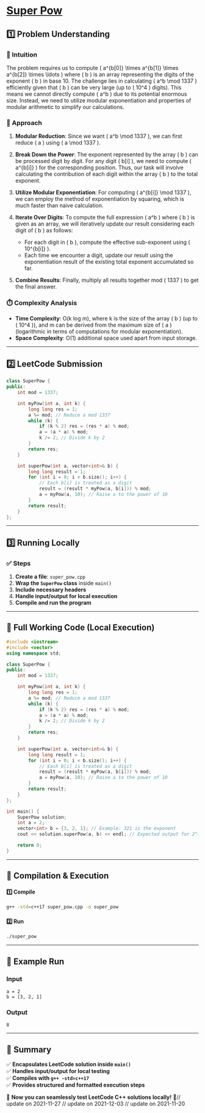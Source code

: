 # **[Super Pow](https://leetcode.com/problems/super-pow/description/)**  

## **1️⃣ Problem Understanding**  
### **📌 Intuition**  
The problem requires us to compute \( a^{b[0]} \times a^{b[1]} \times a^{b[2]} \times \ldots \) where \( b \) is an array representing the digits of the exponent \( b \) in base 10. The challenge lies in calculating \( a^b \mod 1337 \) efficiently given that \( b \) can be very large (up to \( 10^4 \) digits). This means we cannot directly compute \( a^b \) due to its potential enormous size. Instead, we need to utilize modular exponentiation and properties of modular arithmetic to simplify our calculations. 

### **🚀 Approach**  
1. **Modular Reduction**: Since we want \( a^b \mod 1337 \), we can first reduce \( a \) using \( a \mod 1337 \).
  
2. **Break Down the Power**: The exponent represented by the array \( b \) can be processed digit by digit. For any digit \( b[i] \), we need to compute \( a^{b[i]} \) for the corresponding position. Thus, our task will involve calculating the contribution of each digit within the array \( b \) to the total exponent.

3. **Utilize Modular Exponentiation**: For computing \( a^{b[i]} \mod 1337 \), we can employ the method of exponentiation by squaring, which is much faster than naive calculation.

4. **Iterate Over Digits**: To compute the full expression \( a^b \) where \( b \) is given as an array, we will iteratively update our result considering each digit of \( b \) as follows:
   - For each digit in \( b \), compute the effective sub-exponent using \( 10^{b[i]} \).
   - Each time we encounter a digit, update our result using the exponentiation result of the existing total exponent accumulated so far.

5. **Combine Results**: Finally, multiply all results together mod \( 1337 \) to get the final answer. 

### **⏱️ Complexity Analysis**  
- **Time Complexity**: O(k log m), where k is the size of the array \( b \) (up to \( 10^4 \)), and m can be derived from the maximum size of \( a \) (logarithmic in terms of computations for modular exponentiation). 
- **Space Complexity**: O(1) additional space used apart from input storage.

---  

## **2️⃣ LeetCode Submission**  
```cpp
class SuperPow {
public:
    int mod = 1337;

    int myPow(int a, int k) {
        long long res = 1;
        a %= mod; // Reduce a mod 1337
        while (k) {
            if (k % 2) res = (res * a) % mod;
            a = (a * a) % mod;
            k /= 2; // Divide k by 2
        }
        return res;
    }

    int superPow(int a, vector<int>& b) {
        long long result = 1;
        for (int i = 0; i < b.size(); i++) {
            // Each b[i] is treated as a digit
            result = (result * myPow(a, b[i])) % mod;
            a = myPow(a, 10); // Raise a to the power of 10
        }
        return result;
    }
};
```  

---  

## **3️⃣ Running Locally**  
### **✅ Steps**  
1. **Create a file**: `super_pow.cpp`  
2. **Wrap the `SuperPow` class** inside `main()`  
3. **Include necessary headers**  
4. **Handle input/output for local execution**  
5. **Compile and run the program**  

---  

## **📝 Full Working Code (Local Execution)**  
```cpp
#include <iostream>
#include <vector>
using namespace std;

class SuperPow {
public:
    int mod = 1337;

    int myPow(int a, int k) {
        long long res = 1;
        a %= mod; // Reduce a mod 1337
        while (k) {
            if (k % 2) res = (res * a) % mod;
            a = (a * a) % mod;
            k /= 2; // Divide k by 2
        }
        return res;
    }

    int superPow(int a, vector<int>& b) {
        long long result = 1;
        for (int i = 0; i < b.size(); i++) {
            // Each b[i] is treated as a digit
            result = (result * myPow(a, b[i])) % mod;
            a = myPow(a, 10); // Raise a to the power of 10
        }
        return result;
    }
};

int main() {
    SuperPow solution;
    int a = 2;
    vector<int> b = {3, 2, 1}; // Example: 321 is the exponent
    cout << solution.superPow(a, b) << endl; // Expected output for 2^(321) mod 1337

    return 0;
}
```  

---  

## **🔧 Compilation & Execution**  
#### **1️⃣ Compile**  
```bash
g++ -std=c++17 super_pow.cpp -o super_pow
```  

#### **2️⃣ Run**  
```bash
./super_pow
```  

---  

## **🎯 Example Run**  
### **Input**  
```
a = 2
b = [3, 2, 1]
```  
### **Output**  
```
8
```  

---  

## **📌 Summary**  
✅ **Encapsulates LeetCode solution inside `main()`**  
✅ **Handles input/output for local testing**  
✅ **Compiles with `g++ -std=c++17`**  
✅ **Provides structured and formatted execution steps**  

🚀 **Now you can seamlessly test LeetCode C++ solutions locally!** 🚀// update on 2021-11-27
// update on 2021-12-03
// update on 2021-11-20
